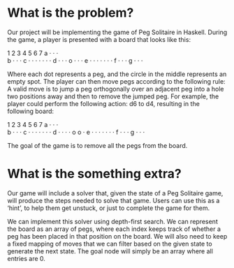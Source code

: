 # What is the problem?
Our project will be implementing the game of Peg Solitaire in Haskell. During the game, a player is presented with a board that looks like this:

  1 2 3 4 5 6 7
a     · · ·    
b     · · ·
c · · · · · · · 
d · · · o · · · 
e · · · · · · · 
f     · · ·
g     · · ·

Where each dot represents a peg, and the circle in the middle represents an empty spot. The player can then move pegs according to the following rule:
A valid move is to jump a peg orthogonally over an adjacent peg into a hole two positions away and then to remove the jumped peg.
For example, the player could perform the following action: d6 to d4, resulting in the following board:  

  1 2 3 4 5 6 7
a     · · ·    
b     · · ·
c · · · · · · · 
d · · · · o o · 
e · · · · · · · 
f     · · ·
g     · · ·

The goal of the game is to remove all the pegs from the board.

# What is the something extra?
Our game will include a solver that, given the state of a Peg Solitaire game, will produce the steps needed to solve that game. Users can use this as a ‘hint’, to help them get unstuck, or just to complete the game for them.

We can implement this solver using depth-first search. We can represent the board as an array of pegs, where each index keeps track of whether a peg has been placed in that position on the board. We will also need to keep a fixed mapping of moves that we can filter based on the given state to generate the next state. The goal node will simply be an array where all entries are 0.

